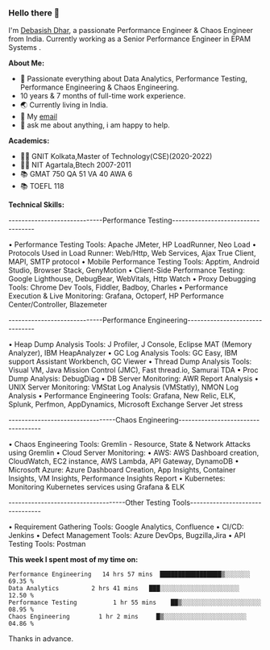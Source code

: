 ### Hello there 👋

I'm [Debasish Dhar](https://www.linkedin.com/in/d-dhar/), a passionate Performance Engineer & Chaos Engineer from India. Currently working as a Senior Performance Engineer in EPAM Systems .

**About Me:**

- 🔭 Passionate everything about Data Analytics, Performance Testing, Performance Engineering & Chaos Engineering.
- 10 years & 7 months of full-time work experience.
- 🌏 Currently living in India.
- 💼 My [email](mailto:Debasish_Dhar@epam.com)
- 💬 ask me about anything, i am happy to help.

**Academics:**
- 👨‍🎓 GNIT Kolkata,Master of Technology(CSE)(2020-2022)
- 👨‍🎓 NIT Agartala,Btech 2007-2011
- 📚 GMAT 750 QA 51 VA 40 AWA 6
- 📚 TOEFL 118

**Technical Skills:**  

-----------------------------Performance Testing-----------------------------------

• Performance Testing Tools: Apache JMeter, HP LoadRunner, Neo Load
• Protocols Used in Load Runner: Web/Http, Web Services, Ajax True Client, MAPI, SMTP protocol
• Mobile Performance Testing Tools: Apptim, Android Studio, Browser Stack, GenyMotion
• Client-Side Performance Testing: Google Lighthouse, DebugBear, WebVitals, Http Watch
• Proxy Debugging Tools: Chrome Dev Tools, Fiddler, Badboy, Charles
• Performance Execution & Live Monitoring: Grafana, Octoperf, HP Performance Center/Controller, Blazemeter

-----------------------------Performance Engineering-------------------------------

• Heap Dump Analysis Tools: J Profiler, J Console, Eclipse MAT (Memory Analyzer), IBM HeapAnalyzer
• GC Log Analysis Tools: GC Easy, IBM support Assistant Workbench, GC Viewer
• Thread Dump Analysis Tools: Visual VM, Java Mission Control (JMC), Fast thread.io, Samurai TDA
• Proc Dump Analysis: DebugDiag
• DB Server Monitoring: AWR Report Analysis
• UNIX Server Monitoring: VMStat Log Analysis (VMStatly), NMON Log Analysis
• Performance Engineering Tools: Grafana, New Relic, ELK, Splunk, Perfmon, AppDynamics, Microsoft Exchange Server Jet stress

---------------------------------Chaos Engineering-----------------------------------

• Chaos Engineering Tools: Gremlin - Resource, State & Network Attacks using Gremlin
• Cloud Server Monitoring:
• AWS: AWS Dashboard creation, CloudWatch, EC2 instance, AWS Lambda, API Gateway, DynamoDB
• Microsoft Azure: Azure Dashboard Creation, App Insights, Container Insights, VM Insights, Performance Insights Report
• Kubernetes: Monitoring Kubernetes services using Grafana & ELK

------------------------------------Other Testing Tools--------------------------------

• Requirement Gathering Tools: Google Analytics, Confluence
• CI/CD: Jenkins
• Defect Management Tools: Azure DevOps, Bugzilla,Jira
• API Testing Tools: Postman

**This week I spent most of my time on:**
<!--START_SECTION:waka-->

```text
Performance Engineering   14 hrs 57 mins  █████████████████▒░░░░░░░   69.35 %
Data Analytics         2 hrs 41 mins   ███░░░░░░░░░░░░░░░░░░░░░░   12.50 %
Performance Testing          1 hr 55 mins    ██▒░░░░░░░░░░░░░░░░░░░░░░   08.95 %
Chaos Engineering        1 hr 2 mins     █▒░░░░░░░░░░░░░░░░░░░░░░░   04.86 %
```

<!--END_SECTION:waka-->

Thanks in advance.
